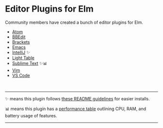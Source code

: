 # Editor Plugins for Elm

Community members have created a bunch of editor plugins for Elm.

- [Atom](https://atom.io/packages/language-elm)
- [BBEdit](https://github.com/yb66/BBEdit-Elm-clm)
- [Brackets](https://github.com/lepinay/elm-brackets)
- [Emacs](https://github.com/jcollard/elm-mode)
- [IntelliJ](https://github.com/klazuka/intellij-elm) ✨
- [Light Table](https://github.com/rundis/elm-light)
- [Sublime Text](https://github.com/evancz/elm-syntax-highlighting/) ✨📊
- [Vim](https://github.com/elm-tooling/elm-vim)
- [VS Code](https://github.com/elm-tooling/elm-language-client-vscode)

<br>

* * *

✨ means this plugin follows [these README guidelines](readme-guidelines.md) for easier installs.

📊 means this plugin has a [performance table](performance-table.md) outlining CPU, RAM, and battery usage of features.

* * *
